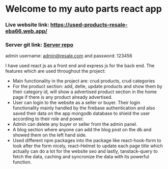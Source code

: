 # Welcome to my auto parts react app

### Live website link: https://used-products-resale-eba66.web.app/
### Server git link: [Server repo](https://github.com/ashrafcse3/auto-parts-server-assignment-12)

admin username: admin@resale.com and password: 123456

I have used react js as a front end and express js for the back end. The features which are used throughout the project:
* Main functionality in the project are: crud products, crud categories
* For the product section: add, delte, update products and show them by their category id, will show a advertised product section in the home page if there is any product already advertised.
* User can login to the website as a seller or buyer. Their login functionality mainly handled by the firebase authentication and also saved their data on the app mongodb database to shield the user according to their role and power.
* Admin can delete any buyer or seller from the admin panel.
* A blog section where anyone can add the blog post on the db and showed them on the left hand side.
* Used different npm packages into the package like react-hook-form to look after the form nicely, react-Helmet to update each page title which actually can do a lot for the website seo and lastly, tanstack-query to fetch the data, caching and syncronize the data with its powerful function.
